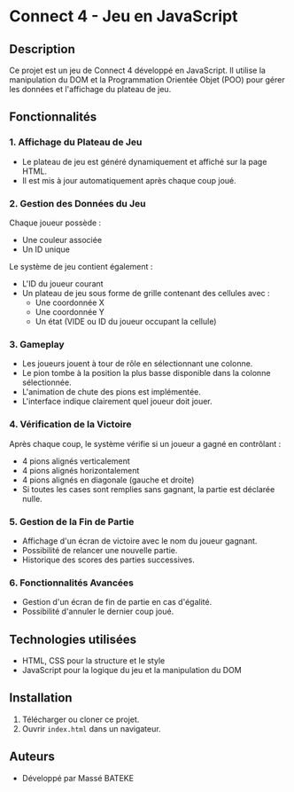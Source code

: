 # Connect 4 - Jeu en JavaScript

## Description
Ce projet est un jeu de Connect 4 développé en JavaScript. Il utilise la manipulation du DOM et la Programmation Orientée Objet (POO) pour gérer les données et l'affichage du plateau de jeu.

## Fonctionnalités

### 1. Affichage du Plateau de Jeu
- Le plateau de jeu est généré dynamiquement et affiché sur la page HTML.
- Il est mis à jour automatiquement après chaque coup joué.

### 2. Gestion des Données du Jeu
Chaque joueur possède :
- Une couleur associée
- Un ID unique

Le système de jeu contient également :
- L'ID du joueur courant
- Un plateau de jeu sous forme de grille contenant des cellules avec :
  - Une coordonnée X
  - Une coordonnée Y
  - Un état (VIDE ou ID du joueur occupant la cellule)

### 3. Gameplay
- Les joueurs jouent à tour de rôle en sélectionnant une colonne.
- Le pion tombe à la position la plus basse disponible dans la colonne sélectionnée.
- L'animation de chute des pions est implémentée.
- L'interface indique clairement quel joueur doit jouer.

### 4. Vérification de la Victoire
Après chaque coup, le système vérifie si un joueur a gagné en contrôlant :
- 4 pions alignés verticalement
- 4 pions alignés horizontalement
- 4 pions alignés en diagonale (gauche et droite)
- Si toutes les cases sont remplies sans gagnant, la partie est déclarée nulle.

### 5. Gestion de la Fin de Partie
- Affichage d'un écran de victoire avec le nom du joueur gagnant.
- Possibilité de relancer une nouvelle partie.
- Historique des scores des parties successives.

### 6. Fonctionnalités Avancées
- Gestion d'un écran de fin de partie en cas d'égalité.
- Possibilité d'annuler le dernier coup joué.

## Technologies utilisées
- HTML, CSS pour la structure et le style
- JavaScript pour la logique du jeu et la manipulation du DOM

## Installation
1. Télécharger ou cloner ce projet.
2. Ouvrir `index.html` dans un navigateur.

## Auteurs
- Développé par Massé BATEKE



